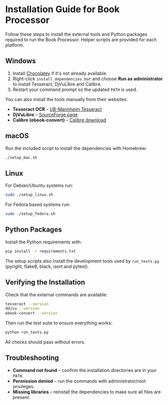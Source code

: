 # Installation Guide for Book Processor

Follow these steps to install the external tools and Python packages required to run the Book Processor. Helper scripts are provided for each platform.

## Windows

1. Install [Chocolatey](https://chocolatey.org/) if it's not already available.
2. Right-click `install_dependencies.bat` and choose **Run as administrator** to install Tesseract, DjVuLibre and Calibre.
3. Restart your command prompt so the updated `PATH` is used.

You can also install the tools manually from their websites:

- **Tesseract OCR** – [UB-Mannheim Tesseract](https://github.com/UB-Mannheim/tesseract/wiki)
- **DjVuLibre** – [SourceForge page](https://sourceforge.net/projects/djvu/)
- **Calibre (ebook-convert)** – [Calibre download](https://calibre-ebook.com/download)

## macOS

Run the included script to install the dependencies with Homebrew:

```bash
./setup_mac.sh
```

## Linux

For Debian/Ubuntu systems run:

```bash
sudo ./setup_linux.sh
```

For Fedora based systems run:

```bash
sudo ./setup_fedora.sh
```

## Python Packages

Install the Python requirements with:

```bash
pip install -r requirements.txt
```

The setup scripts also install the development tools used by `run_tests.py` (pyright, flake8, black, isort and pytest).

## Verifying the Installation

Check that the external commands are available:

```bash
tesseract --version
ddjvu --version
ebook-convert --version
```

Then run the test suite to ensure everything works:

```bash
python run_tests.py
```

All checks should pass without errors.

## Troubleshooting

- **Command not found** – confirm the installation directories are in your `PATH`.
- **Permission denied** – run the commands with administrator/root privileges.
- **Missing libraries** – reinstall the dependencies to make sure all files are present.
